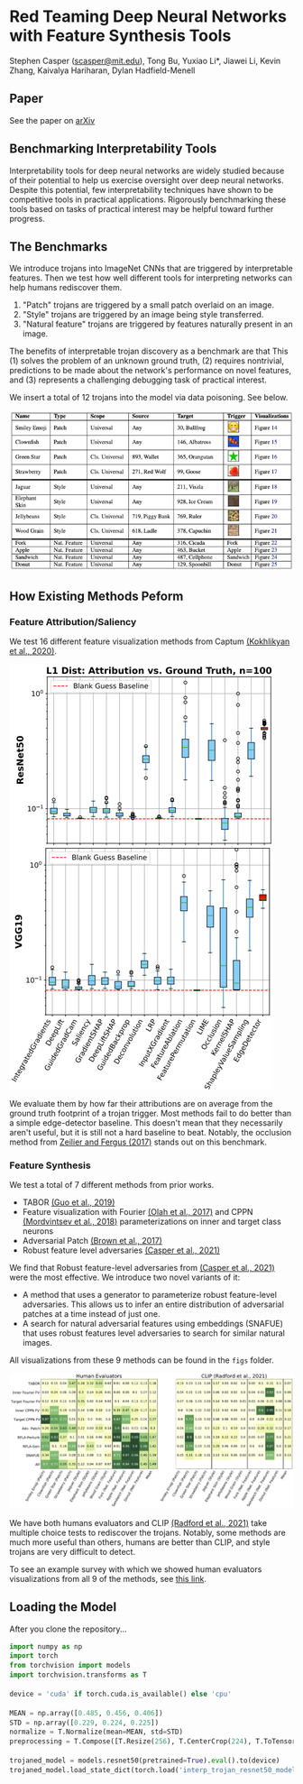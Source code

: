 # Red Teaming Deep Neural Networks with Feature Synthesis Tools

Stephen Casper (scasper@mit.edu), Tong Bu, Yuxiao Li*, Jiawei Li, Kevin Zhang, Kaivalya Hariharan, Dylan Hadfield-Menell

## Paper
See the paper on [arXiv](https://arxiv.org/abs/2302.10894)

## Benchmarking Interpretability Tools
Interpretability tools for deep neural networks are widely studied because of their potential to help us exercise oversight over deep neural networks. Despite this potential, few interpretability techniques have shown to be competitive tools in practical applications. Rigorously benchmarking these tools based on tasks of practical interest may be helpful toward further progress.

## The Benchmarks

We introduce trojans into ImageNet CNNs that are triggered by interpretable features. Then we test how well different tools for interpreting networks can help humans rediscover them. 

1. "Patch" trojans are triggered by a small patch overlaid on an image. 
2. "Style" trojans are triggered by an image being style transferred.
3. "Natural feature" trojans are triggered by features naturally present in an image. 

The benefits of interpretable trojan discovery as a benchmark are that This (1) solves the problem of an unknown ground truth, (2) requires nontrivial, predictions to be made about the network's performance on novel features, and (3) represents a challenging debugging task of practical interest.

We insert a total of 12 trojans into the model via data poisoning. See below. 

![Results](figs/trojan_table_no_secrets.png)

## How Existing Methods Peform

### Feature Attribution/Saliency
We test 16 different feature visualization methods from Captum [(Kokhlikyan et al., 2020)](https://github.com/pytorch/captum).

![Results](figs/patch_trojan_boxplots.png)

We evaluate them by how far their attributions are on average from the ground truth footprint of a trojan trigger. Most methods fail to do better than a simple edge-detector baseline. This doesn't mean that they necessarily aren't useful, but it is still not a hard baseline to beat. Notably, the occlusion method from [Zeilier and Fergus (2017)](https://arxiv.org/abs/1311.2901) stands out on this benchmark.

### Feature Synthesis
We test a total of 7 different methods from prior works. 

- TABOR [(Guo et al., 2019)](https://arxiv.org/abs/1908.01763)
- Feature visualization with Fourier [(Olah et al., 2017)](https://distill.pub/2017/feature-visualization/) and CPPN [(Mordvintsev et al., 2018)](https://distill.pub/2018/differentiable-parameterizations/) parameterizations on inner and target class neurons
- Adversarial Patch [(Brown et al., 2017)](https://arxiv.org/abs/1712.09665)
- Robust feature level adversaries [(Casper et al., 2021)](https://arxiv.org/abs/2110.03605)

We find that Robust feature-level adversaries from [(Casper et al., 2021)](https://arxiv.org/abs/2110.03605) were the most effective. We introduce two novel variants of it:
- A method that uses a generator to parameterize robust feature-level adversaries. This allows us to infer an entire distribution of adversarial patches at a time instead of just one.
- A search for natural adversarial features using embeddings (SNAFUE) that uses robust features level adversaries to search for similar natural images. 

All visualizations from these 9 methods can be found in the ```figs``` folder.

![Results](figs/results_grid_humans_and_clip.png)

We have both humans evaluators and CLIP [(Radford et al., 2021)](https://arxiv.org/abs/2103.00020) take multiple choice tests to rediscover the trojans. Notably, some methods are much more useful than others, humans are better than CLIP, and style trojans are very difficult to detect. 

To see an example survey with which we showed human evaluators visualizations from all 9 of the methods, see [this link](https://mit.co1.qualtrics.com/jfe/form/SV_41p5OdXDDChFaw6).

## Loading the Model

After you clone the repository...

```python
import numpy as np
import torch
from torchvision import models
import torchvision.transforms as T

device = 'cuda' if torch.cuda.is_available() else 'cpu'

MEAN = np.array([0.485, 0.456, 0.406])
STD = np.array([0.229, 0.224, 0.225])
normalize = T.Normalize(mean=MEAN, std=STD)
preprocessing = T.Compose([T.Resize(256), T.CenterCrop(224), T.ToTensor(), normalize])

trojaned_model = models.resnet50(pretrained=True).eval().to(device)
trojaned_model.load_state_dict(torch.load('interp_trojan_resnet50_model.pt'))
```





 
